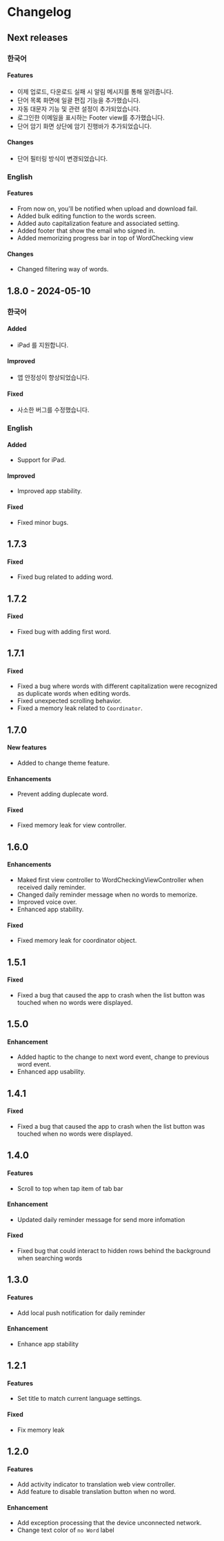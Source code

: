 # Changelog

## Next releases

### 한국어

#### Features
- 이제 업로드, 다운로드 실패 시 알림 메시지를 통해 알려줍니다.
- 단어 목록 화면에 일괄 편집 기능을 추가했습니다.
- 자동 대문자 기능 및 관련 설정이 추가되었습니다.
- 로그인한 이메일을 표시하는 Footer view를 추가했습니다.
- 단어 암기 화면 상단에 암기 진행바가 추가되었습니다.

#### Changes
- 단어 필터링 방식이 변경되었습니다.

### English

#### Features
- From now on, you'll be notified when upload and download fail.
- Added bulk editing function to the words screen.
- Added auto capitalization feature and associated setting.
- Added footer that show the email who signed in.
- Added memorizing progress bar in top of WordChecking view

#### Changes
- Changed filtering way of words.

## 1.8.0 - 2024-05-10

### 한국어

#### Added
- iPad 를 지원합니다.

#### Improved
- 앱 안정성이 향상되었습니다.

#### Fixed
- 사소한 버그를 수정했습니다.

### English

#### Added
- Support for iPad.

#### Improved
- Improved app stability.

#### Fixed
- Fixed minor bugs.

## 1.7.3

#### Fixed
- Fixed bug related to adding word.

## 1.7.2

#### Fixed
- Fixed bug with adding first word.

## 1.7.1

#### Fixed
- Fixed a bug where words with different capitalization were recognized as duplicate words when editing words.
- Fixed unexpected scrolling behavior.
- Fixed a memory leak related to `Coordinator`.

## 1.7.0

#### New features
- Added to change theme feature.

#### Enhancements
- Prevent adding duplecate word.

#### Fixed
- Fixed memory leak for view controller.

## 1.6.0

#### Enhancements
- Maked first view controller to WordCheckingViewController when received daily reminder.
- Changed daily reminder message when no words to memorize.
- Improved voice over.
- Enhanced app stability.

#### Fixed
- Fixed memory leak for coordinator object.

## 1.5.1

#### Fixed
- Fixed a bug that caused the app to crash when the list button was touched when no words were displayed.

## 1.5.0

#### Enhancement
- Added haptic to the change to next word event, change to previous word event.
- Enhanced app usability.

## 1.4.1

#### Fixed
- Fixed a bug that caused the app to crash when the list button was touched when no words were displayed.

## 1.4.0

#### Features
- Scroll to top when tap item of tab bar

#### Enhancement
- Updated daily reminder message for send more infomation

#### Fixed
- Fixed bug that could interact to hidden rows behind the background when searching words

## 1.3.0

#### Features
- Add local push notification for daily reminder

#### Enhancement
- Enhance app stability


## 1.2.1

#### Features
- Set title to match current language settings.

#### Fixed
- Fix memory leak

## 1.2.0

#### Features
- Add activity indicator to translation web view controller.
- Add feature to disable translation button when no word.

#### Enhancement
- Add exception processing that the device unconnected network.
- Change text color of `no Word` label



<!--#### Added 새로운 기능-->
<!--#### Changed 기존 기능의 변경사항-->
<!--#### Deprecated 곧 지워질 기능-->
<!--#### Removed 지금 지워진 기능-->
<!--#### Fixed 버그 픽스-->
<!--#### Security 취약점이 있는 경우-->
